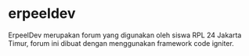 # erpeeldev
ErpeelDev merupakan forum yang digunakan oleh siswa RPL 24 Jakarta Timur, forum ini dibuat dengan menggunakan framework code igniter.
